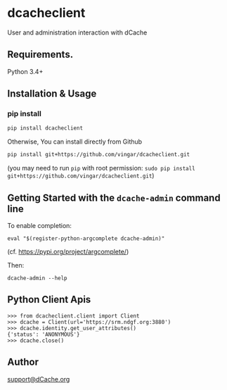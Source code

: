 # dcacheclient

User and administration interaction with dCache


## Requirements.

Python 3.4+

## Installation & Usage
### pip install

```sh
pip install dcacheclient

```

Otherwise, You can install directly from Github

```sh
pip install git+https://github.com/vingar/dcacheclient.git
```
(you may need to run `pip` with root permission: `sudo pip install git+https://github.com/vingar/dcacheclient.git`)



## Getting Started with the `dcache-admin` command line

To enable completion:

```
eval "$(register-python-argcomplete dcache-admin)"
```

(cf. https://pypi.org/project/argcomplete/)

Then:

```
dcache-admin --help
```

## Python Client Apis

```
>>> from dcacheclient.client import Client
>>> dcache = Client(url='https://srm.ndgf.org:3880')
>>> dcache.identity.get_user_attributes()
{'status': 'ANONYMOUS'}
>>> dcache.close()
```


## Author

support@dCache.org

